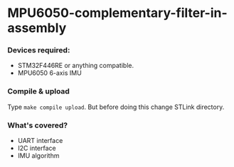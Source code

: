 # MPU6050-complementary-filter-in-assembly

### Devices required:
- STM32F446RE or anything compatible.
- MPU6050 6-axis IMU

### Compile & upload
Type `make compile upload`. But before doing this change STLink directory.

### What's covered?
- UART interface
- I2C interface
- IMU algorithm